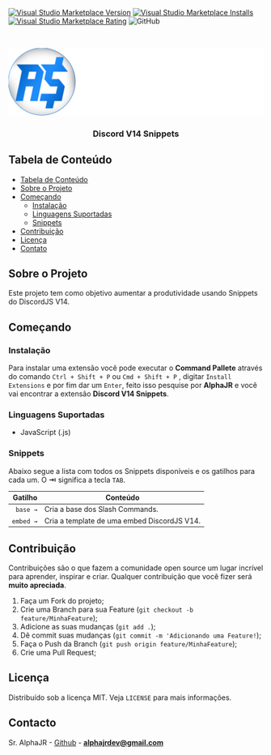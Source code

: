 <!--
***Olá, aqui é o Sr. AlphaJR, obrigado por estar vendo o README.md.***
***Se achar que posso melhorar algo basta dar um Fork e criar uma Pull.***
-->

[![Visual Studio Marketplace Version](https://img.shields.io/visual-studio-marketplace/v/AlphaJR.djs14-snippets.svg?label=Visual%20Studio%20Marketplace)](https://marketplace.visualstudio.com/items?itemName=AlphaJR.djs14-snippets)
[![Visual Studio Marketplace Installs](https://img.shields.io/visual-studio-marketplace/i/AlphaJR.djs14-snippets.svg)](https://marketplace.visualstudio.com/items?itemName=AlphaJR.djs14-snippets)
[![Visual Studio Marketplace Rating](https://img.shields.io/visual-studio-marketplace/r/AlphaJR.djs14-snippets.svg)](https://marketplace.visualstudio.com/items?itemName=AlphaJR.djs14-snippets)
![GitHub](https://img.shields.io/github/license/AlphaJR36/djs14-snippets.svg)

<!-- PROJECT LOGO -->
<br />
<p align="center">
  <a href="https://azurestore.site" >
    <img src="https://raw.githubusercontent.com/AlphaJR36/djs14-snippets/master/assets/images/azurestore.png" alt="Logo">
  </a>

  <h3 align="center">Discord V14 Snippets</h3>
</p>

<!-- TABLE OF CONTENTS -->

## Tabela de Conteúdo

- [Tabela de Conteúdo](#tabela-de-conte%C3%BAdo)
- [Sobre o Projeto](#sobre-o-projeto)
- [Começando](#come%C3%A7ando)
  - [Instalação](#instala%C3%A7%C3%A3o)
  - [Linguagens Suportadas](#linguagens-suportadas)
  - [Snippets](#snippets)
- [Contribuição](#contribui%C3%A7%C3%A3o)
- [Licença](#licen%C3%A7a)
- [Contato](#contato)

<!-- ABOUT -->

## Sobre o Projeto

Este projeto tem como objetivo aumentar a produtividade usando Snippets do DiscordJS V14.

## Começando

### Instalação

Para instalar uma extensão você pode executar o **Command Pallete** através do comando `Ctrl + Shift + P` ou `Cmd + Shift + P` , digitar `Install Extensions` e por fim dar um `Enter`, feito isso pesquise por **AlphaJR** e você vai encontrar a extensão **Discord V14 Snippets**.

### Linguagens Suportadas

- JavaScript (.js)

### Snippets

Abaixo segue a lista com todos os Snippets disponíveis e os gatilhos para cada um. O **⇥** significa a tecla `TAB`.

|                 Gatilho | Conteúdo                                                                      |
| ----------------------: | ----------------------------------------------------------------------------- |
|                `base →` | Cria a base dos Slash Commands.                                             |
|           `embed →` | Cria a template de uma embed DiscordJS V14.                      |

<!-- CONTRIBUTING -->

## Contribuição

Contribuições são o que fazem a comunidade open source um lugar incrível para aprender, inspirar e criar. Qualquer contribuição que você fizer será **muito apreciada**.

1. Faça um Fork do projeto;
2. Crie uma Branch para sua Feature (`git checkout -b feature/MinhaFeature`);
3. Adicione as suas mudanças (`git add .`);
4. Dê commit suas mudanças (`git commit -m 'Adicionando uma Feature!`);
5. Faça o Push da Branch (`git push origin feature/MinhaFeature`);
6. Crie uma Pull Request;

<!-- LICENSE -->

## Licença

Distribuído sob a licença MIT. Veja `LICENSE` para mais informações.

<!-- CONTACT -->

## Contacto

Sr. AlphaJR - [Github](https://github.com/AlphaJR36) - **alphajrdev@gmail.com**